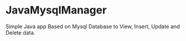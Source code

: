 # JavaMysqlManager
Simple Java app Based on Mysql Database to View, Insert, Update and Delete data.
